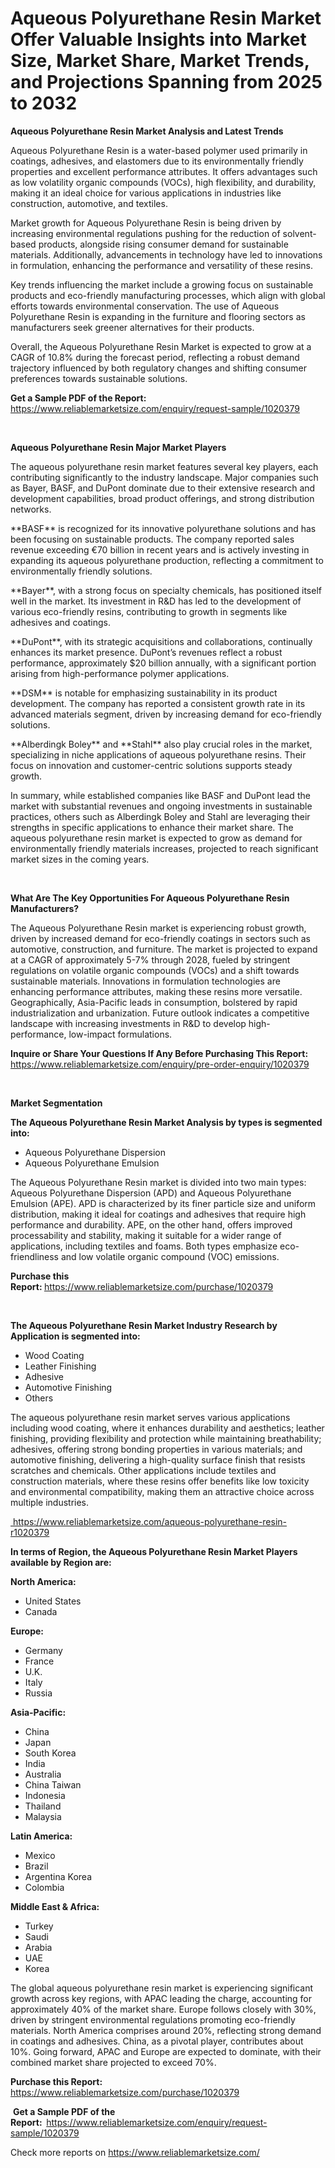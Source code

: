 <p><h1>Aqueous Polyurethane Resin Market Offer Valuable Insights into Market Size, Market Share, Market Trends, and Projections Spanning from 2025 to 2032</h1></p><p><strong>Aqueous Polyurethane Resin Market Analysis and Latest Trends</strong></p>
<p><p>Aqueous Polyurethane Resin is a water-based polymer used primarily in coatings, adhesives, and elastomers due to its environmentally friendly properties and excellent performance attributes. It offers advantages such as low volatility organic compounds (VOCs), high flexibility, and durability, making it an ideal choice for various applications in industries like construction, automotive, and textiles.</p><p>Market growth for Aqueous Polyurethane Resin is being driven by increasing environmental regulations pushing for the reduction of solvent-based products, alongside rising consumer demand for sustainable materials. Additionally, advancements in technology have led to innovations in formulation, enhancing the performance and versatility of these resins.</p><p>Key trends influencing the market include a growing focus on sustainable products and eco-friendly manufacturing processes, which align with global efforts towards environmental conservation. The use of Aqueous Polyurethane Resin is expanding in the furniture and flooring sectors as manufacturers seek greener alternatives for their products. </p><p>Overall, the Aqueous Polyurethane Resin Market is expected to grow at a CAGR of 10.8% during the forecast period, reflecting a robust demand trajectory influenced by both regulatory changes and shifting consumer preferences towards sustainable solutions.</p></p>
<p><strong>Get a Sample PDF of the Report:&nbsp;</strong> <a href="https://www.reliablemarketsize.com/enquiry/request-sample/1020379?utm_campaign=2230&utm_medium=2&utm_source=Github&utm_content=ia&utm_term=30012025&utm_id=aqueous-polyurethane-resin">https://www.reliablemarketsize.com/enquiry/request-sample/1020379</a></p>
<p>&nbsp;</p>
<p><strong>Aqueous Polyurethane Resin Major Market Players</strong></p>
<p><p>The aqueous polyurethane resin market features several key players, each contributing significantly to the industry landscape. Major companies such as Bayer, BASF, and DuPont dominate due to their extensive research and development capabilities, broad product offerings, and strong distribution networks. </p><p>**BASF** is recognized for its innovative polyurethane solutions and has been focusing on sustainable products. The company reported sales revenue exceeding €70 billion in recent years and is actively investing in expanding its aqueous polyurethane production, reflecting a commitment to environmentally friendly solutions.</p><p>**Bayer**, with a strong focus on specialty chemicals, has positioned itself well in the market. Its investment in R&D has led to the development of various eco-friendly resins, contributing to growth in segments like adhesives and coatings.</p><p>**DuPont**, with its strategic acquisitions and collaborations, continually enhances its market presence. DuPont’s revenues reflect a robust performance, approximately $20 billion annually, with a significant portion arising from high-performance polymer applications.</p><p>**DSM** is notable for emphasizing sustainability in its product development. The company has reported a consistent growth rate in its advanced materials segment, driven by increasing demand for eco-friendly solutions.</p><p>**Alberdingk Boley** and **Stahl** also play crucial roles in the market, specializing in niche applications of aqueous polyurethane resins. Their focus on innovation and customer-centric solutions supports steady growth.</p><p>In summary, while established companies like BASF and DuPont lead the market with substantial revenues and ongoing investments in sustainable practices, others such as Alberdingk Boley and Stahl are leveraging their strengths in specific applications to enhance their market share. The aqueous polyurethane resin market is expected to grow as demand for environmentally friendly materials increases, projected to reach significant market sizes in the coming years.</p></p>
<p>&nbsp;</p>
<p><strong>What Are The Key Opportunities For Aqueous Polyurethane Resin Manufacturers?</strong></p>
<p><p>The Aqueous Polyurethane Resin market is experiencing robust growth, driven by increased demand for eco-friendly coatings in sectors such as automotive, construction, and furniture. The market is projected to expand at a CAGR of approximately 5-7% through 2028, fueled by stringent regulations on volatile organic compounds (VOCs) and a shift towards sustainable materials. Innovations in formulation technologies are enhancing performance attributes, making these resins more versatile. Geographically, Asia-Pacific leads in consumption, bolstered by rapid industrialization and urbanization. Future outlook indicates a competitive landscape with increasing investments in R&D to develop high-performance, low-impact formulations.</p></p>
<p><strong>Inquire or Share Your Questions If Any Before Purchasing This Report:</strong> <a href="https://www.reliablemarketsize.com/enquiry/pre-order-enquiry/1020379?utm_campaign=2230&utm_medium=2&utm_source=Github&utm_content=ia&utm_term=30012025&utm_id=aqueous-polyurethane-resin">https://www.reliablemarketsize.com/enquiry/pre-order-enquiry/1020379</a></p>
<p>&nbsp;</p>
<p><strong>Market Segmentation</strong></p>
<p><strong>The Aqueous Polyurethane Resin Market Analysis by types is segmented into:</strong></p>
<p><ul><li>Aqueous Polyurethane Dispersion</li><li>Aqueous Polyurethane Emulsion</li></ul></p>
<p><p>The Aqueous Polyurethane Resin market is divided into two main types: Aqueous Polyurethane Dispersion (APD) and Aqueous Polyurethane Emulsion (APE). APD is characterized by its finer particle size and uniform distribution, making it ideal for coatings and adhesives that require high performance and durability. APE, on the other hand, offers improved processability and stability, making it suitable for a wider range of applications, including textiles and foams. Both types emphasize eco-friendliness and low volatile organic compound (VOC) emissions.</p></p>
<p><strong>Purchase this Report:&nbsp;</strong><a href="https://www.reliablemarketsize.com/purchase/1020379?utm_campaign=2230&utm_medium=2&utm_source=Github&utm_content=ia&utm_term=30012025&utm_id=aqueous-polyurethane-resin">https://www.reliablemarketsize.com/purchase/1020379</a></p>
<p>&nbsp;</p>
<p><strong>The Aqueous Polyurethane Resin Market Industry Research by Application is segmented into:</strong></p>
<p><ul><li>Wood Coating</li><li>Leather Finishing</li><li>Adhesive</li><li>Automotive Finishing</li><li>Others</li></ul></p>
<p><p>The aqueous polyurethane resin market serves various applications including wood coating, where it enhances durability and aesthetics; leather finishing, providing flexibility and protection while maintaining breathability; adhesives, offering strong bonding properties in various materials; and automotive finishing, delivering a high-quality surface finish that resists scratches and chemicals. Other applications include textiles and construction materials, where these resins offer benefits like low toxicity and environmental compatibility, making them an attractive choice across multiple industries.</p></p>
<p><a href="https://www.reliablemarketsize.com/aqueous-polyurethane-resin-r1020379?utm_campaign=2230&utm_medium=2&utm_source=Github&utm_content=ia&utm_term=30012025&utm_id=aqueous-polyurethane-resin">&nbsp;https://www.reliablemarketsize.com/aqueous-polyurethane-resin-r1020379</a></p>
<p><strong>In terms of Region, the Aqueous Polyurethane Resin Market Players available by Region are:</strong></p>
<p>
    <p> <strong> North America: </strong>
        <ul>
            <li>United States</li>
            <li>Canada</li>
        </ul>
        </p> 
    <p> <strong> Europe: </strong>
        <ul>
            <li>Germany</li>
            <li>France</li>
            <li>U.K.</li>
            <li>Italy</li>
            <li>Russia</li>
        </ul>
        </p> 
    <p> <strong> Asia-Pacific: </strong>
        <ul>
            <li>China</li>
            <li>Japan</li>
            <li>South Korea</li>
            <li>India</li>
            <li>Australia</li>
            <li>China Taiwan</li>
            <li>Indonesia</li>
            <li>Thailand</li>
            <li>Malaysia</li>
        </ul>
        </p> 
    <p> <strong> Latin America: </strong>
        <ul>
            <li>Mexico</li>
            <li>Brazil</li>
            <li>Argentina Korea</li>
            <li>Colombia</li>
        </ul>
        </p> 
    <p> <strong> Middle East & Africa: </strong>
        <ul>
            <li>Turkey</li>
            <li>Saudi</li>
            <li>Arabia</li>
            <li>UAE</li>
            <li>Korea</li>
        </ul>
    </p>
    </p>
<p><p>The global aqueous polyurethane resin market is experiencing significant growth across key regions, with APAC leading the charge, accounting for approximately 40% of the market share. Europe follows closely with 30%, driven by stringent environmental regulations promoting eco-friendly materials. North America comprises around 20%, reflecting strong demand in coatings and adhesives. China, as a pivotal player, contributes about 10%. Going forward, APAC and Europe are expected to dominate, with their combined market share projected to exceed 70%.</p></p>
<p><strong>Purchase this Report: </strong><a href="https://www.reliablemarketsize.com/purchase/1020379?utm_campaign=2230&utm_medium=2&utm_source=Github&utm_content=ia&utm_term=30012025&utm_id=aqueous-polyurethane-resin">https://www.reliablemarketsize.com/purchase/1020379</a></p>
<p>&nbsp;<strong>Get a Sample PDF of the Report:&nbsp;&nbsp;</strong><a href="https://www.reliablemarketsize.com/enquiry/request-sample/1020379?utm_campaign=2230&utm_medium=2&utm_source=Github&utm_content=ia&utm_term=30012025&utm_id=aqueous-polyurethane-resin">https://www.reliablemarketsize.com/enquiry/request-sample/1020379</a></p>
<p><strong></strong></p>
<p>Check more reports on <a href="https://www.reliablemarketsize.com/?utm_campaign=2230&utm_medium=2&utm_source=Github&utm_content=ia&utm_term=30012025&utm_id=aqueous-polyurethane-resin">https://www.reliablemarketsize.com/</a></p>